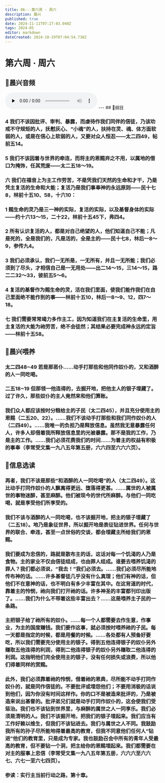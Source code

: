 ```yaml
---
title: 06---第六周 · 周六
description: 晨兴
published: true
date: 2024-11-11T07:27:03.040Z
tags: 2024-05
editor: markdown
dateCreated: 2024-10-29T07:04:54.738Z
---
```


# 第六周 · 周六

## 🎵晨兴音频
<audio id="audio" controls="" preload="none">
      <source id="mp3" src="/2024-05/week6/week6day6.mp3">
</audio>
---
## 📖纲目

### 4   我们不该因批评、审判、暴露，而虐待作我们同伴的信徒，乃该劝戒不守规矩的人，抚慰灰心、“小魂”的人，扶持在灵、魂、体方面软弱的人，或是在信心上软弱的人，又要对众人恒忍——太二四49，帖前五14。

### 5   我们不该因着与世界的牵连，而将主的恩赐弃之不用，以属地的借口为掩饰，任其荒废——太二五18～19。

### 六   我们在福音上为主工作劳苦，不是凭我们天然的生命和才干，乃是凭主复活的生命和大能；复活乃是我们事奉神的永远原则——民十七8，林前十五10、58，十六10：

### 1   赐生命的灵乃是三一神的实际，复活的实际，以及基督身体的实际——约十六13～15，二十22，林前十五45下，弗四4。

### 2   所有认识复活的人，都是对自己绝望的人，他们知道自己不能；凡是死的，全是我们的，凡是活的，全是主的——民十七8，林后一8～9，参传九4。

### 3   我们必须承认，我们一无所是，一无所有，并且一无所能；我们必须到了尽头，才相信自己是一无用处——出二14～15，三14～15，路二二32～33，彼前五5～6。

### 4   复活的基督作为赐生命的灵，活在我们里面，使我们能作我们在自己里面绝不能作到的事——林前十五10，林后一8～9、12，四7～18。

### 七   我们需要常常竭力多作主工，因为知道我们在主复活的生命里，用主复活的大能为祂劳苦，绝不会徒然；其结果必要完成神永远的定旨——林前十五58。

## 📖晨兴喂养

### 太二四48~49    若是那恶仆……动手打那些和他同作奴仆的，又和酒醉的人一同吃喝。

### 二五18~19    但那领一他连得的，去掘开地，把他主人的银子埋藏了。过了许久，那些奴仆的主人竟然来和他们算账。

### 我们众人都应该按时分粮给主的子民（太二四45），并且充分使用主的恩赐（二五20、22）。……我们不该动手打那些和我们同作奴仆的人（二四49）。……我唯一的负担乃是释放信息。虽然我无意暴露任何人，许多人却借着我所释放信息里的光被暴露。那不是我的工作，乃是主的工作。……我们必须花费我们的时间……为着主的权益有积极的事奉（李常受文集一九八五年第五册，六六四至六六六页）。

## 📖信息选读

### 再者，我们不该是那些“和酒醉的人一同吃喝”的人（太二四49）。这比动手打同作奴仆的人飘离得更远、堕落得更甚。……属世的人被属世的事物迷醉，甚至麻醉。他们被现今的世代所麻醉。与他们一同吃喝，就是享受他们所享受的。

### 我们不该与酒醉的人一同吃喝，也不该掘开地，把主的银子埋藏了（二五18）。地乃是象征世界，所以掘开地是表征钻进世界。任何与世界的联合、牵连，甚至一点世俗的交谈，都会埋藏主所给我们的恩赐。

### 我们要成为忠信的，路就是散布主的话，这话对每一个饥渴的人乃是食物。主的家业不仅由信徒组成，也由罪人组成。谁要去喂养饥渴的罪人？我们都必须说，“我去！”我们必须去。……我们必须尽所能地传布神的话。……许多基督徒几乎没有什么真理；他们有神的话，但他们不在意神的话，也不明白有多少丰富在其中。在这背道的时代，靠着主的怜悯，祂向我们打开祂的话。许多神圣的丰富都刊印出版了。……我们为什么不带着这些丰富出去？……这是喂养主子民的一条路。

### 主把银子给了祂所有的奴仆。……每一个人都需要去作生意，作事业，为主的国度赚钱。我们要作这事，就必须按时喂养祂的子民。每一天都是指定的时候，都是用餐的时候。……各处都有人预备好要吃，所以我们需要充分使用主的银子。得到五他连得银子的奴仆另外赚取五他连得的利润，得到二他连得银子的奴仆另外赚取二他连得的利润。这指明他们完全使用主的银子，没有任何损失或浪费，所以他们得着同样的赏赐。

### 此外，我们必须靠着祂的怜悯，借着祂的恩典，尽所能不动手打同作奴仆的，就是同作信徒的。不要批评或埋怨他们；不要用消极的话说到他们，因为你没有时间这样作。你的口不是被造来批评的，乃是被造来说出基督的。批评弟兄们就是动手打同作奴仆的，这会使我们受惩治。我们也不该钻到世界里，与麻醉的属世之人一同享乐。我们必须是清明的人。我们不该掘开地，把我们的银子埋起来。我们应当有工作好赖以维生，但我们不该钻进去。我们与属世之人不同。我鼓励我所有的孙子尽所能地得着最高的教育，但我不同意他们任何人“钻进”他们的教育里，只是成为专家。我也鼓励召会中所有的青年人受最高的教育，但不要钻一个洞，把主给你的恩赐埋起来。我们都需要在对主的服事上忠信（李常受文集一九八五年第五册，六六六至六六七、六七一至六七四页）。

### 参读：实行主当前行动之路，第十章。

<!-- Google tag (gtag.js) -->
<script async src="https://www.googletagmanager.com/gtag/js?id=G-1P8709Z16T"></script>
<script>
  window.dataLayer = window.dataLayer || [];
  function gtag(){dataLayer.push(arguments);}
  gtag('js', new Date());

  gtag('config', 'G-1P8709Z16T');
</script>